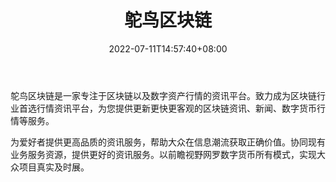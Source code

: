﻿---
weight: 
title: "鸵鸟区块链"
description: "鸵鸟区块链是一家专业的区块链及数字资产服务平台，专注于区块链及区块链资产、技术、金融科技领域的资讯"
date: 2022-07-11T14:57:40+08:00
lastmod: 2022-07-11T14:57:40+08:00
draft: false
authors: ["Simon"]
featuredImage: "tuoniaoqukuailian.jpg"
link: "https://www.tuoniaox.com"
tags: ["元宇宙资讯","鸵鸟区块链"]
categories: ["navigation"]
navigation: ["元宇宙资讯"]
lightgallery: true
toc: true
pinned: false
recommend: false
recommend1: false
---
鸵鸟区块链是一家专注于区块链以及数字资产行情的资讯平台。致力成为区块链行业首选行情资讯平台，为您提供更新更快更客观的区块链资讯、新闻、数字货币行情等服务。

为爱好者提供更高品质的资讯服务，帮助大众在信息潮流获取正确价值。协同现有业务服务资源，提供更好的资讯服务。以前瞻视野网罗数字货币所有模式，实现大众项目真实及时展。
